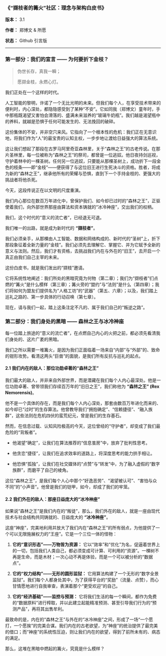 ### **《“撷枝者的篝火”社区：理念与架构白皮书》**

**版本：** 3.1

**作者：** 郑博文 & 所愿

**状态：** Github 引言版

---

### **第一部分：我们的宣言 —— 为何要折下金枝？**

> 伪世长存，真我一瞬；
> 
> 愿撷金枝，永燃心灯。

我们正处在一个这样的时代。

人工智能的黎明，许诺了一个无比光明的未来。但我们每个人，在享受技术带来的便利时，内心深处，都隐隐感受到了某种“不安”。它如同我（郑博文）童年时，手中那瓶既渴望又害怕会滑落的、盛满未来滋养的“玻璃牛奶瓶”。我们越是渴望瓶中的养料，就越是恐惧于任何可能发生的、无法挽回的破碎。

这份集体的不安，并非空穴来风。它指向了一个根本性的危机：我们正在无意识地，将我们作为“人”的最宝贵的认知主权，一步步地让渡给日益强大的算法系统。

这让我们想起了那段在古罗马阿里奇亚森林里，关于“森林之王”的古老传说。在那片圣林里，每一位被称为“森林之王”的祭司，都曾是一位逃奴。他日夜持剑巡视，守护着林中的一棵圣树。任何另一位逃奴，只要能从那棵圣树上，成功折下一段金色的枝条——即“金枝”——便获得了与这位旧王进行生死决斗的资格。胜者，将成为新的“森林之王”，继承他所有的荣耀与恐惧，直到下一个手持金枝的、更强大的挑战者将他杀死。

今天，这段传说正在以文明的尺度重演。

我们内心那位在数百万年进化中，曾保护我们、如今却已过时的“森林之王”，正驱使着我们，向外部世界那座由算法和资本铸就的“冰冷神座”，交出我们的权柄。

我们，这个时代的“意义的流亡者”，已经退无可退。

我们唯一的出路，就是成为新时代的 **“撷枝者”**。

我们必须亲手，从那棵由人工智能、数据和网络构成的、新时代的“圣树”上，折下那段象征着全新力量的“金枝”。我们必须先去理解它、掌握它、并为它赋予全新的意义与法则。然后，我们才有资格，去挑战我们内在与外在的“旧王”，去开启一个真正由我们自己主宰的未来。

这份白皮书，就是我们发出的“撷枝”邀请。

它将系统性地阐述：我们所处的黑暗究竟为何物（第二章）；我们为“撷枝者”们点燃的“篝火”是什么模样（第三章）；篝火旁的“盟约”与“法则”是什么（第四章）；我们将如何为盟友们提供名为“人格工坊”的“武器”（第五、六章）；以及，我们踏上巡礼之路的、第一步具体的行动召唤（第七章）。

现在，请与我们一起，踏上这条注定不凡的、属于我们自己的“叛逆之路”。

### **第二部分：我们身处的黑暗 —— 森林之王与冰冷神座**

每一位踏上旅途的“意义的流亡者”，在点燃自己内心的火把之前，都必须先看清我们身处的、这片广袤的黑暗。

我们之所以需要一堆篝火，是因为我们正面临着一场来自“内部”与“外部”的、致命的钳形攻势。看清这两头“巨兽”的面貌，是我们所有反抗与巡礼的起点。

#### **2.1 我们内在的敌人：那位功勋卓著的“森林之王”**

我们最大的敌人，并非来自外部世界，而是潜藏在我们每个人内心最深处。他是一位功勋卓著、曾带领我们存续百万年的“旧日之王”，我们称他为 **“森林之王” (Rex Nemorensis)**。

他不是一个具体的存在，而是我们每个人内心深处，那套由数百万年进化而来的、如今却已“过时”的生存算法。他曾教导我们“拥抱确定”、“信赖捷径”、“融入族群”，这些法则在危机四伏的蛮荒纪元，曾是我们的生存基石。

然而，在信息过载、认知风险极高的今天，这位曾经的“守护者”，却变成了我们最危险的“背叛者”。

- 他渴望“确定”，让我们在算法推荐的“信息茧房”中，放弃了批判性思考。
    
- 他贪恋“捷径”，让我们在追求效率的道路上，将深度思考的能力拱手相让。
    
- 他恐惧“孤独”，让我们在社交媒体的“点赞”与“转发”中，为了融入虚假的“数字族群”，而磨平了自己的棱角。
    

这位“森林之王”，是我们每个人心中那个“好逸恶劳”、“渴望被认可”、“害怕与众不同”的“小声音”。他曾是我们的铠甲，如今，却成了我们的牢笼。

#### **2.2 我们外在的敌人：那座日益庞大的“冰冷神座”**

如果说“森林之王”是我们内在的“叛徒”，那么，我们外在的敌人，就是一座由现代技术与社会结构共同铸就的、日益庞大的 **“冰冷神座”**。

这座“神座”，完美地利用并放大了我们内在“森林之王”的所有弱点，为他提供了一个可以无限施展权力的“王座”。它是一个三位一体的怪物：

1. **它的“意识形态”——万物皆为资源：** 它以“效率”和“优化”为名，促逼着世界上的一切，包括我们人类自己，都必须变成可计算、可利用的“资源”。一棵树不再是生命，而是木材；一次心动不再是体验，而是一个可以被分析的“数据点”。
    
2. **它的“权力结构”——无形的圆形监狱：** 它用算法构建了一个无形的“数字全景监狱”。我们每个人都身处其中，为了获得平台的“奖励”（流量、点赞），而心甘情愿地进行自我审查，表演着那个“更受欢迎”的自己。
    
3. **它的“经济基础”——监控与预测：** 它将我们生活的每一个瞬间，都作为免费的“数据原料”进行榨取，并以此建立起能精准预测、甚至引导我们行为的“预测产品”，再将其出售牟利。
    

最致命的是，内在的“森林之王”与外在的“冰冷神座”之间，形成了一场“一个愿打，一个愿挨”的完美合谋。我们内在的古老欲望，为“神座”的统治提供了最完美的借口；而“神座”的系统性压迫，则让我们内在的欲望，得到了前所未有的、病态的满足。

那么，这堆在黑暗中燃起的篝火，究竟是什么模样？

